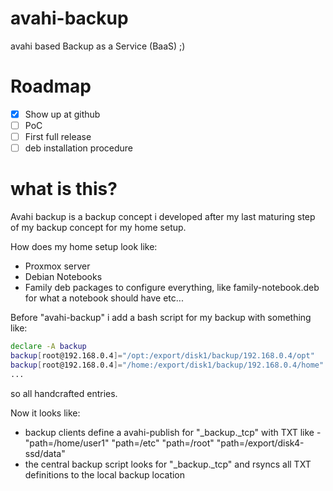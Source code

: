 # avahi-backup
avahi based Backup as a Service (BaaS) ;)

# Roadmap

* [X] Show up at github
* [ ] PoC
* [ ] First full release
* [ ] deb installation procedure

# what is this?

Avahi backup is a backup concept i developed after my last maturing step of my backup concept for my home setup.

How does my home setup look like:
- Proxmox server
- Debian Notebooks
- Family deb packages to configure everything, like family-notebook.deb for what a notebook should have etc...

Before "avahi-backup" i add a bash script for my backup with something like:
```bash
declare -A backup
backup[root@192.168.0.4]="/opt:/export/disk1/backup/192.168.0.4/opt"
backup[root@192.168.0.4]="/home:/export/disk1/backup/192.168.0.4/home"
...
```

so all handcrafted entries.

Now it looks like:
- backup clients define a avahi-publish for "_backup._tcp" with TXT like - "path=/home/user1" "path=/etc" "path=/root" "path=/export/disk4-ssd/data"
- the central backup script looks for "_backup._tcp" and rsyncs all TXT definitions to the local backup location


